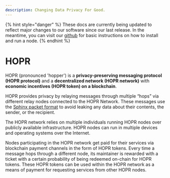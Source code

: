 ```yaml
---
description: Changing Data Privacy For Good.
---
```


{% hint style="danger" %}
These docs are currently being updated to reflect major changes to our software since our last release. In the meantime, you can visit our [github](https://www.github.com/hoprnet/hoprnet) for basic instructions on how to install and run a node.
{% endhint %}

# HOPR

HOPR \(pronounced 'hopper'\) is a **privacy-preserving messaging protocol** **\(HOPR protocol\)** and a **decentralized network \(HOPR network\)** with **economic incentives \(HOPR token\) on a blockchain**.

HOPR provides privacy by relaying messages through multiple “hops” via different relay nodes connected to the HOPR Network. These messages use the [Sphinx packet format](https://cypherpunks.ca/~iang/pubs/Sphinx_Oakland09.pdf) to avoid leaking any data about their contents, the sender, or the recipient.

The HOPR network relies on multiple individuals running HOPR nodes over publicly available infrastructure. HOPR nodes can run in multiple devices and operating systems over the Internet.

Nodes participating in the HOPR network get paid for their services via blockchain payment channels in the form of HOPR tokens. Every time a message hops through a different node, its maintainer is rewarded with a ticket with a certain probability of being redeemed on-chain for HOPR tokens. These HOPR tokens can be used within the HOPR network as a means of payment for requesting services from other HOPR nodes.
